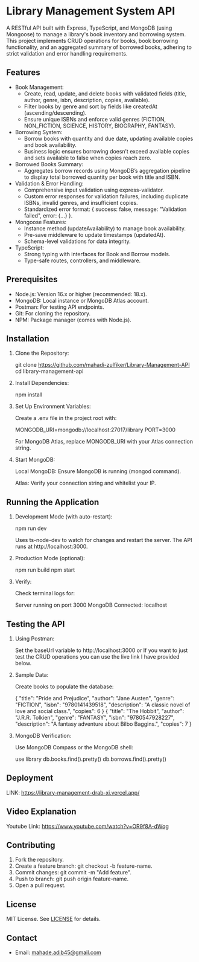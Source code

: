 Library Management System API
=============================

A RESTful API built with Express, TypeScript, and MongoDB (using Mongoose) to manage a library's book inventory and borrowing system. This project implements CRUD operations for books, book borrowing functionality, and an aggregated summary of borrowed books, adhering to strict validation and error handling requirements.

Features
--------

*   Book Management:
    *   Create, read, update, and delete books with validated fields (title, author, genre, isbn, description, copies, available).
    *   Filter books by genre and sort by fields like createdAt (ascending/descending).
    *   Ensure unique ISBNs and enforce valid genres (FICTION, NON\_FICTION, SCIENCE, HISTORY, BIOGRAPHY, FANTASY).
*   Borrowing System:
    *   Borrow books with quantity and due date, updating available copies and book availability.
    *   Business logic ensures borrowing doesn’t exceed available copies and sets available to false when copies reach zero.
*   Borrowed Books Summary:
    *   Aggregates borrow records using MongoDB’s aggregation pipeline to display total borrowed quantity per book with title and ISBN.
*   Validation & Error Handling:
    *   Comprehensive input validation using express-validator.
    *   Custom error responses for validation failures, including duplicate ISBNs, invalid genres, and insufficient copies.
    *   Standardized error format: { success: false, message: "Validation failed", error: {...} }.
*   Mongoose Features:
    *   Instance method (updateAvailability) to manage book availability.
    *   Pre-save middleware to update timestamps (updatedAt).
    *   Schema-level validations for data integrity.
*   TypeScript:
    *   Strong typing with interfaces for Book and Borrow models.
    *   Type-safe routes, controllers, and middleware.

Prerequisites
-------------

*   Node.js: Version 16.x or higher (recommended: 18.x).
*   MongoDB: Local instance or MongoDB Atlas account.
*   Postman: For testing API endpoints.
*   Git: For cloning the repository.
*   NPM: Package manager (comes with Node.js).

Installation
------------

1.  Clone the Repository:
    
    git clone https://github.com/mahadi-zulfiker/Library-Management-API
    cd library-management-api
    
2.  Install Dependencies:
    
    npm install
    
3.  Set Up Environment Variables:
    
    Create a .env file in the project root with:
    
    MONGODB\_URI=mongodb://localhost:27017/library
    PORT=3000
    
    For MongoDB Atlas, replace MONGODB\_URI with your Atlas connection string.
    
4.  Start MongoDB:
    
    Local MongoDB: Ensure MongoDB is running (mongod command).
    
    Atlas: Verify your connection string and whitelist your IP.
    

Running the Application
-----------------------

1.  Development Mode (with auto-restart):
    
    npm run dev
    
    Uses ts-node-dev to watch for changes and restart the server. The API runs at http://localhost:3000.
    
2.  Production Mode (optional):
    
    npm run build
    npm start
    
3.  Verify:
    
    Check terminal logs for:
    
    Server running on port 3000
    MongoDB Connected: localhost
    

Testing the API
---------------

1.  Using Postman:
    
    Set the baseUrl variable to http://localhost:3000 or If you want to just test the CRUD operations you can use the live link I have provided below.
    
2.  Sample Data:
    
    Create books to populate the database:
    
    {
      "title": "Pride and Prejudice",
      "author": "Jane Austen",
      "genre": "FICTION",
      "isbn": "9780141439518",
      "description": "A classic novel of love and social class.",
      "copies": 6
    }
    {
      "title": "The Hobbit",
      "author": "J.R.R. Tolkien",
      "genre": "FANTASY",
      "isbn": "9780547928227",
      "description": "A fantasy adventure about Bilbo Baggins.",
      "copies": 7
    }
    
3.  MongoDB Verification:
    
    Use MongoDB Compass or the MongoDB shell:
    
    use library
    db.books.find().pretty()
    db.borrows.find().pretty()

Deployment
------------
LINK: https://library-management-drab-xi.vercel.app/

Video Explanation
-----------------
Youtube Link: https://www.youtube.com/watch?v=OR9f8A-dWqg

Contributing
------------

1.  Fork the repository.
2.  Create a feature branch: git checkout -b feature-name.
3.  Commit changes: git commit -m "Add feature".
4.  Push to branch: git push origin feature-name.
5.  Open a pull request.

License
-------

MIT License. See [LICENSE](LICENSE) for details.

Contact
-------

*   Email: [mahade.adib45@gmail.com](mailto:mahade.adib45@gmail.com)